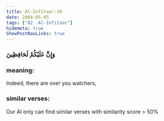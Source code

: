 ```yaml
---
title: Al-Infitaar:10
date: 2004-05-05
tags: ["82 .Al-Infitaar"]
hidemeta: true 
ShowPostNavLinks: true 
---
```

### وَإِنَّ عَلَيْكُمْ لَحَافِظِينَ
### meaning: 
Indeed, there are over you watchers,
### similar verses: 

Our AI only can find similar verses with similarity score > 50% 




